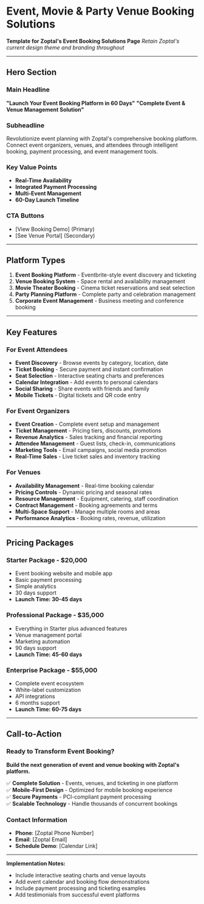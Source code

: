 # Event, Movie & Party Venue Booking Solutions

**Template for Zoptal's Event Booking Solutions Page**
*Retain Zoptal's current design theme and branding throughout*

---

## Hero Section

### Main Headline
**"Launch Your Event Booking Platform in 60 Days"**
**"Complete Event & Venue Management Solution"**

### Subheadline
Revolutionize event planning with Zoptal's comprehensive booking platform. Connect event organizers, venues, and attendees through intelligent booking, payment processing, and event management tools.

### Key Value Points
- **Real-Time Availability**
- **Integrated Payment Processing**
- **Multi-Event Management**
- **60-Day Launch Timeline**

### CTA Buttons
- [View Booking Demo] (Primary)
- [See Venue Portal] (Secondary)

---

## Platform Types

1. **Event Booking Platform** - Eventbrite-style event discovery and ticketing
2. **Venue Booking System** - Space rental and availability management
3. **Movie Theater Booking** - Cinema ticket reservations and seat selection
4. **Party Planning Platform** - Complete party and celebration management
5. **Corporate Event Management** - Business meeting and conference booking

---

## Key Features

### For Event Attendees
- **Event Discovery** - Browse events by category, location, date
- **Ticket Booking** - Secure payment and instant confirmation
- **Seat Selection** - Interactive seating charts and preferences
- **Calendar Integration** - Add events to personal calendars
- **Social Sharing** - Share events with friends and family
- **Mobile Tickets** - Digital tickets and QR code entry

### For Event Organizers
- **Event Creation** - Complete event setup and management
- **Ticket Management** - Pricing tiers, discounts, promotions
- **Revenue Analytics** - Sales tracking and financial reporting
- **Attendee Management** - Guest lists, check-in, communications
- **Marketing Tools** - Email campaigns, social media promotion
- **Real-Time Sales** - Live ticket sales and inventory tracking

### For Venues
- **Availability Management** - Real-time booking calendar
- **Pricing Controls** - Dynamic pricing and seasonal rates
- **Resource Management** - Equipment, catering, staff coordination
- **Contract Management** - Booking agreements and terms
- **Multi-Space Support** - Manage multiple rooms and areas
- **Performance Analytics** - Booking rates, revenue, utilization

---

## Pricing Packages

### Starter Package - $20,000
- Event booking website and mobile app
- Basic payment processing
- Simple analytics
- 30 days support
- **Launch Time: 30-45 days**

### Professional Package - $35,000
- Everything in Starter plus advanced features
- Venue management portal
- Marketing automation
- 90 days support
- **Launch Time: 45-60 days**

### Enterprise Package - $55,000
- Complete event ecosystem
- White-label customization
- API integrations
- 6 months support
- **Launch Time: 60-75 days**

---

## Call-to-Action

### Ready to Transform Event Booking?

**Build the next generation of event and venue booking with Zoptal's platform.**

✅ **Complete Solution** - Events, venues, and ticketing in one platform  
✅ **Mobile-First Design** - Optimized for mobile booking experience  
✅ **Secure Payments** - PCI-compliant payment processing  
✅ **Scalable Technology** - Handle thousands of concurrent bookings  

### Contact Information
- **Phone**: [Zoptal Phone Number]
- **Email**: [Zoptal Email]
- **Schedule Demo**: [Calendar Link]

---

**Implementation Notes:**
- Include interactive seating charts and venue layouts
- Add event calendar and booking flow demonstrations
- Include payment processing and ticketing examples
- Add testimonials from successful event platforms